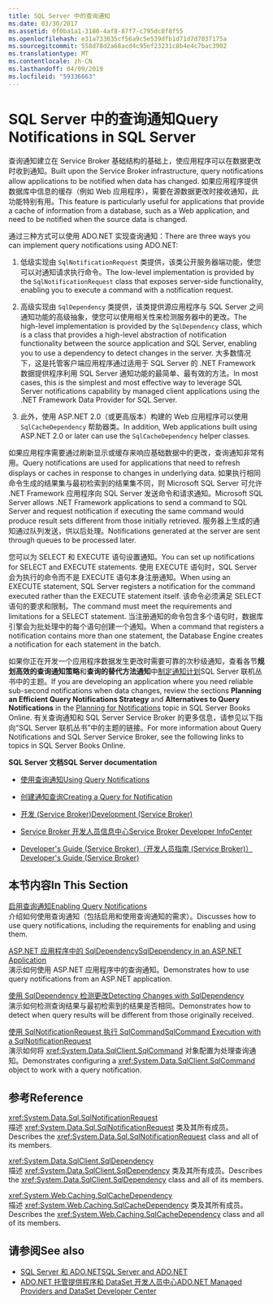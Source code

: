 ```yaml
---
title: SQL Server 中的查询通知
ms.date: 03/30/2017
ms.assetid: 0f0ba1a1-3180-4af8-87f7-c795dc8f8f55
ms.openlocfilehash: e31a733635cf56a9c5e539dfb1d71d7d7037175a
ms.sourcegitcommit: 558d78d2a68acd4c95ef23231c8b4e4c7bac3902
ms.translationtype: MT
ms.contentlocale: zh-CN
ms.lasthandoff: 04/09/2019
ms.locfileid: "59336663"
---
```

# <a name="query-notifications-in-sql-server"></a><span data-ttu-id="205d2-102">SQL Server 中的查询通知</span><span class="sxs-lookup"><span data-stu-id="205d2-102">Query Notifications in SQL Server</span></span>
<span data-ttu-id="205d2-103">查询通知建立在 Service Broker 基础结构的基础上，使应用程序可以在数据更改时收到通知。</span><span class="sxs-lookup"><span data-stu-id="205d2-103">Built upon the Service Broker infrastructure, query notifications allow applications to be notified when data has changed.</span></span> <span data-ttu-id="205d2-104">如果应用程序提供数据库中信息的缓存（例如 Web 应用程序），需要在源数据更改时接收通知，此功能特别有用。</span><span class="sxs-lookup"><span data-stu-id="205d2-104">This feature is particularly useful for applications that provide a cache of information from a database, such as a Web application, and need to be notified when the source data is changed.</span></span>  
  
 <span data-ttu-id="205d2-105">通过三种方式可以使用 ADO.NET 实现查询通知：</span><span class="sxs-lookup"><span data-stu-id="205d2-105">There are three ways you can implement query notifications using ADO.NET:</span></span>  
  
1. <span data-ttu-id="205d2-106">低级实现由 `SqlNotificationRequest` 类提供，该类公开服务器端功能，使您可以对通知请求执行命令。</span><span class="sxs-lookup"><span data-stu-id="205d2-106">The low-level implementation is provided by the `SqlNotificationRequest` class that exposes server-side functionality, enabling you to execute a command with a notification request.</span></span>  
  
2. <span data-ttu-id="205d2-107">高级实现由 `SqlDependency` 类提供，该类提供源应用程序与 SQL Server 之间通知功能的高级抽象，使您可以使用相关性来检测服务器中的更改。</span><span class="sxs-lookup"><span data-stu-id="205d2-107">The high-level implementation is provided by the `SqlDependency` class, which is a class that provides a high-level abstraction of notification functionality between the source application and SQL Server, enabling you to use a dependency to detect changes in the server.</span></span> <span data-ttu-id="205d2-108">大多数情况下，这是托管客户端应用程序通过适用于 SQL Server 的 .NET Framework 数据提供程序利用 SQL Server 通知功能的最简单、最有效的方法。</span><span class="sxs-lookup"><span data-stu-id="205d2-108">In most cases, this is the simplest and most effective way to leverage SQL Server notifications capability by managed client applications using the .NET Framework Data Provider for SQL Server.</span></span>  
  
3. <span data-ttu-id="205d2-109">此外，使用 ASP.NET 2.0（或更高版本）构建的 Web 应用程序可以使用 `SqlCacheDependency` 帮助器类。</span><span class="sxs-lookup"><span data-stu-id="205d2-109">In addition, Web applications built using ASP.NET 2.0 or later can use the `SqlCacheDependency` helper classes.</span></span>  
  
 <span data-ttu-id="205d2-110">如果应用程序需要通过刷新显示或缓存来响应基础数据中的更改，查询通知非常有用。</span><span class="sxs-lookup"><span data-stu-id="205d2-110">Query notifications are used for applications that need to refresh displays or caches in response to changes in underlying data.</span></span> <span data-ttu-id="205d2-111">如果执行相同命令生成的结果集与最初检索到的结果集不同，则 Microsoft SQL Server 可允许 .NET Framework 应用程序向 SQL Server 发送命令和请求通知。</span><span class="sxs-lookup"><span data-stu-id="205d2-111">Microsoft SQL Server allows .NET Framework applications to send a command to SQL Server and request notification if executing the same command would produce result sets different from those initially retrieved.</span></span> <span data-ttu-id="205d2-112">服务器上生成的通知通过队列发送，供以后处理。</span><span class="sxs-lookup"><span data-stu-id="205d2-112">Notifications generated at the server are sent through queues to be processed later.</span></span>  
  
 <span data-ttu-id="205d2-113">您可以为 SELECT 和 EXECUTE 语句设置通知。</span><span class="sxs-lookup"><span data-stu-id="205d2-113">You can set up notifications for SELECT and EXECUTE statements.</span></span> <span data-ttu-id="205d2-114">使用 EXECUTE 语句时，SQL Server 会为执行的命令而不是 EXECUTE 语句本身注册通知。</span><span class="sxs-lookup"><span data-stu-id="205d2-114">When using an EXECUTE statement, SQL Server registers a notification for the command executed rather than the EXECUTE statement itself.</span></span> <span data-ttu-id="205d2-115">该命令必须满足 SELECT 语句的要求和限制。</span><span class="sxs-lookup"><span data-stu-id="205d2-115">The command must meet the requirements and limitations for a SELECT statement.</span></span> <span data-ttu-id="205d2-116">当注册通知的命令包含多个语句时，数据库引擎会为批处理中的每个语句创建一个通知。</span><span class="sxs-lookup"><span data-stu-id="205d2-116">When a command that registers a notification contains more than one statement, the Database Engine creates a notification for each statement in the batch.</span></span>  
  
 <span data-ttu-id="205d2-117">如果你正在开发一个应用程序数据发生更改时需要可靠的次秒级通知，查看各节**规划高效的查询通知策略**和**查询的替代方法通知**中[制定通知计划](https://go.microsoft.com/fwlink/?LinkId=211984)SQL Server 联机丛书中的主题。</span><span class="sxs-lookup"><span data-stu-id="205d2-117">If you are developing an application where you need reliable sub-second notifications when data changes, review the sections **Planning an Efficient Query Notifications Strategy** and **Alternatives to Query Notifications** in the [Planning for Notifications](https://go.microsoft.com/fwlink/?LinkId=211984) topic in SQL Server Books Online.</span></span> <span data-ttu-id="205d2-118">有关查询通知和 SQL Server Service Broker 的更多信息，请参见以下指向“SQL Server 联机丛书”中的主题的链接。</span><span class="sxs-lookup"><span data-stu-id="205d2-118">For more information about Query Notifications and SQL Server Service Broker, see the following links to topics in SQL Server Books Online.</span></span>  
  
 **<span data-ttu-id="205d2-119">SQL Server 文档</span><span class="sxs-lookup"><span data-stu-id="205d2-119">SQL Server documentation</span></span>**  
  
-   [<span data-ttu-id="205d2-120">使用查询通知</span><span class="sxs-lookup"><span data-stu-id="205d2-120">Using Query Notifications</span></span>](https://docs.microsoft.com/previous-versions/sql/sql-server-2008-r2/ms175110(v=sql.105))  
  
-   [<span data-ttu-id="205d2-121">创建通知查询</span><span class="sxs-lookup"><span data-stu-id="205d2-121">Creating a Query for Notification</span></span>](https://docs.microsoft.com/previous-versions/sql/sql-server-2008-r2/ms181122(v=sql.105))  
  
-   [<span data-ttu-id="205d2-122">开发 (Service Broker)</span><span class="sxs-lookup"><span data-stu-id="205d2-122">Development (Service Broker)</span></span>](https://docs.microsoft.com/previous-versions/sql/sql-server-2008-r2/bb522889(v=sql.105))  
  
-   [<span data-ttu-id="205d2-123">Service Broker 开发人员信息中心</span><span class="sxs-lookup"><span data-stu-id="205d2-123">Service Broker Developer InfoCenter</span></span>](https://docs.microsoft.com/previous-versions/sql/sql-server-2008-r2/ms166100(v=sql.105))  
  
-   [<span data-ttu-id="205d2-124">Developer's Guide (Service Broker)（开发人员指南 (Service Broker)）</span><span class="sxs-lookup"><span data-stu-id="205d2-124">Developer's Guide (Service Broker)</span></span>](https://docs.microsoft.com/previous-versions/sql/sql-server-2008-r2/bb522908(v=sql.105))  
  
## <a name="in-this-section"></a><span data-ttu-id="205d2-125">本节内容</span><span class="sxs-lookup"><span data-stu-id="205d2-125">In This Section</span></span>  
 [<span data-ttu-id="205d2-126">启用查询通知</span><span class="sxs-lookup"><span data-stu-id="205d2-126">Enabling Query Notifications</span></span>](../../../../../docs/framework/data/adonet/sql/enabling-query-notifications.md)  
 <span data-ttu-id="205d2-127">介绍如何使用查询通知（包括启用和使用查询通知的需求）。</span><span class="sxs-lookup"><span data-stu-id="205d2-127">Discusses how to use query notifications, including the requirements for enabling and using them.</span></span>  
  
 [<span data-ttu-id="205d2-128">ASP.NET 应用程序中的 SqlDependency</span><span class="sxs-lookup"><span data-stu-id="205d2-128">SqlDependency in an ASP.NET Application</span></span>](../../../../../docs/framework/data/adonet/sql/sqldependency-in-an-aspnet-app.md)  
 <span data-ttu-id="205d2-129">演示如何使用 ASP.NET 应用程序中的查询通知。</span><span class="sxs-lookup"><span data-stu-id="205d2-129">Demonstrates how to use query notifications from an ASP.NET application.</span></span>  
  
 [<span data-ttu-id="205d2-130">使用 SqlDependency 检测更改</span><span class="sxs-lookup"><span data-stu-id="205d2-130">Detecting Changes with SqlDependency</span></span>](../../../../../docs/framework/data/adonet/sql/detecting-changes-with-sqldependency.md)  
 <span data-ttu-id="205d2-131">演示如何检测查询结果与最初检索到的结果是否相同。</span><span class="sxs-lookup"><span data-stu-id="205d2-131">Demonstrates how to detect when query results will be different from those originally received.</span></span>  
  
 [<span data-ttu-id="205d2-132">使用 SqlNotificationRequest 执行 SqlCommand</span><span class="sxs-lookup"><span data-stu-id="205d2-132">SqlCommand Execution with a SqlNotificationRequest</span></span>](../../../../../docs/framework/data/adonet/sql/sqlcommand-execution-with-a-sqlnotificationrequest.md)  
 <span data-ttu-id="205d2-133">演示如何将 <xref:System.Data.SqlClient.SqlCommand> 对象配置为处理查询通知。</span><span class="sxs-lookup"><span data-stu-id="205d2-133">Demonstrates configuring a <xref:System.Data.SqlClient.SqlCommand> object to work with a query notification.</span></span>  
  
## <a name="reference"></a><span data-ttu-id="205d2-134">参考</span><span class="sxs-lookup"><span data-stu-id="205d2-134">Reference</span></span>  
 <xref:System.Data.Sql.SqlNotificationRequest>  
 <span data-ttu-id="205d2-135">描述 <xref:System.Data.Sql.SqlNotificationRequest> 类及其所有成员。</span><span class="sxs-lookup"><span data-stu-id="205d2-135">Describes the <xref:System.Data.Sql.SqlNotificationRequest> class and all of its members.</span></span>  
  
 <xref:System.Data.SqlClient.SqlDependency>  
 <span data-ttu-id="205d2-136">描述 <xref:System.Data.SqlClient.SqlDependency> 类及其所有成员。</span><span class="sxs-lookup"><span data-stu-id="205d2-136">Describes the <xref:System.Data.SqlClient.SqlDependency> class and all of its members.</span></span>  
  
 <xref:System.Web.Caching.SqlCacheDependency>  
 <span data-ttu-id="205d2-137">描述 <xref:System.Web.Caching.SqlCacheDependency> 类及其所有成员。</span><span class="sxs-lookup"><span data-stu-id="205d2-137">Describes the <xref:System.Web.Caching.SqlCacheDependency> class and all of its members.</span></span>  
  
## <a name="see-also"></a><span data-ttu-id="205d2-138">请参阅</span><span class="sxs-lookup"><span data-stu-id="205d2-138">See also</span></span>

- [<span data-ttu-id="205d2-139">SQL Server 和 ADO.NET</span><span class="sxs-lookup"><span data-stu-id="205d2-139">SQL Server and ADO.NET</span></span>](../../../../../docs/framework/data/adonet/sql/index.md)
- [<span data-ttu-id="205d2-140">ADO.NET 托管提供程序和 DataSet 开发人员中心</span><span class="sxs-lookup"><span data-stu-id="205d2-140">ADO.NET Managed Providers and DataSet Developer Center</span></span>](https://go.microsoft.com/fwlink/?LinkId=217917)
